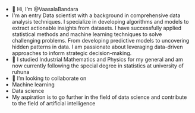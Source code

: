 - 👋 Hi, I’m @VaasalaBandara
- I'm an entry Data scientist with a background in comprehensive data analysis techniques. I specialize in developing algorithms and models to extract actionable insights from datasets. I have successfully applied statistical methods and machine learning techniques to solve challenging problems. From developing predictive models to uncovering hidden patterns in data. I am passionate about leveraging data-driven approaches to inform strategic decision-making.
- 🌱 I studied Industrial Mathematics and Physics for my general and am now currently following the special degree in statistics at university of ruhuna
- 💞️ I’m looking to collaborate on 
- Machine learning
- Data science
- My aspiration is to go further in the field of data science and contribute to the field of artificial intelligence

<!---
VaasalaBandara/VaasalaBandara is a ✨ special ✨ repository because its `README.md` (this file) appears on your GitHub profile.
You can click the Preview link to take a look at your changes.
--->
